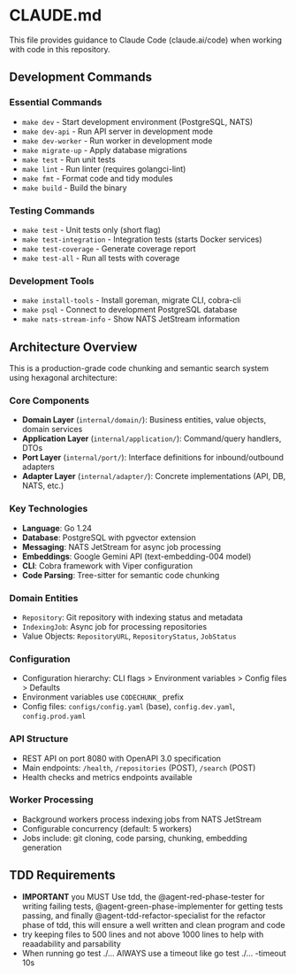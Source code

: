 # CLAUDE.md

This file provides guidance to Claude Code (claude.ai/code) when working with code in this repository.

## Development Commands

### Essential Commands
- `make dev` - Start development environment (PostgreSQL, NATS)
- `make dev-api` - Run API server in development mode
- `make dev-worker` - Run worker in development mode
- `make migrate-up` - Apply database migrations
- `make test` - Run unit tests
- `make lint` - Run linter (requires golangci-lint)
- `make fmt` - Format code and tidy modules
- `make build` - Build the binary

### Testing Commands
- `make test` - Unit tests only (short flag)
- `make test-integration` - Integration tests (starts Docker services)
- `make test-coverage` - Generate coverage report
- `make test-all` - Run all tests with coverage

### Development Tools
- `make install-tools` - Install goreman, migrate CLI, cobra-cli
- `make psql` - Connect to development PostgreSQL database
- `make nats-stream-info` - Show NATS JetStream information

## Architecture Overview

This is a production-grade code chunking and semantic search system using hexagonal architecture:

### Core Components
- **Domain Layer** (`internal/domain/`): Business entities, value objects, domain services
- **Application Layer** (`internal/application/`): Command/query handlers, DTOs
- **Port Layer** (`internal/port/`): Interface definitions for inbound/outbound adapters
- **Adapter Layer** (`internal/adapter/`): Concrete implementations (API, DB, NATS, etc.)

### Key Technologies
- **Language**: Go 1.24
- **Database**: PostgreSQL with pgvector extension
- **Messaging**: NATS JetStream for async job processing
- **Embeddings**: Google Gemini API (text-embedding-004 model)
- **CLI**: Cobra framework with Viper configuration
- **Code Parsing**: Tree-sitter for semantic code chunking

### Domain Entities
- `Repository`: Git repository with indexing status and metadata
- `IndexingJob`: Async job for processing repositories
- Value Objects: `RepositoryURL`, `RepositoryStatus`, `JobStatus`

### Configuration
- Configuration hierarchy: CLI flags > Environment variables > Config files > Defaults
- Environment variables use `CODECHUNK_` prefix
- Config files: `configs/config.yaml` (base), `config.dev.yaml`, `config.prod.yaml`

### API Structure
- REST API on port 8080 with OpenAPI 3.0 specification
- Main endpoints: `/health`, `/repositories` (POST), `/search` (POST)
- Health checks and metrics endpoints available

### Worker Processing
- Background workers process indexing jobs from NATS JetStream
- Configurable concurrency (default: 5 workers)
- Jobs include: git cloning, code parsing, chunking, embedding generation

## TDD Requirements
- **IMPORTANT** you MUST Use tdd, the @agent-red-phase-tester for writing failing tests, @agent-green-phase-implementer for getting tests passing, and finally @agent-tdd-refactor-specialist for the refactor phase of tdd, this will ensure a well written and clean program and code
- try keeping files to 500 lines and not above 1000 lines to help with reaadability and parsability
- When running go test ./... AlWAYS use a timeout like go test ./... -timeout 10s